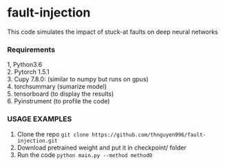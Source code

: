 # fault-injection
This code simulates the impact of stuck-at faults on deep neural networks


### Requirements
<!-- Requirements: --> 

1, Python3.6 <br />
2. Pytorch 1.5.1 <br />
3. Cupy 7.8.0: (similar to numpy but runs on gpus) <br />
4. torchsummary (sumarize model) <br />
5. tensorboard (to display the results) <br />
6. Pyinstrument (to profile the code) <br />

### USAGE EXAMPLES
<!-- USAGE EXAMPLES --> 
  
1. Clone the repo ```git clone https://github.com/thnguyen996/fault-injection.git ```
2. Download pretrained weight and put it in checkpoint/ folder 
3. Run the code  ```python main.py --method method0 ```


